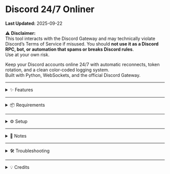 # Discord 24/7 Onliner

**Last Updated:** 2025-09-22

⚠️ **Disclaimer:**  
This tool interacts with the Discord Gateway and may technically violate Discord’s Terms of Service if misused. You should **not use it as a Discord RPC, bot, or automation that spams or breaks Discord rules**.  
Use at your own risk.  

Keep your Discord accounts online 24/7 with automatic reconnects, token rotation, and a clean color-coded logging system.  
Built with Python, WebSockets, and the official Discord Gateway.

---

<details>
<summary>✨ Features</summary>

- Multi-account support (up to 10 tokens)  
- Color-coded logging system (Success, Info, Error)  
- Auto-reconnect on disconnects  
- Token rotation every X minutes/hours (from `.env`)  
- Live Discord API status in the banner  
- Per-token reconnect timers  
- Automatic invalid token detection  
- Clean scrolling log buffer (prevents console spam)  

</details>

---

<details>
<summary>📦 Requirements</summary>

- Python 3.9+  

Install dependencies:

    pip install -r requirements.txt

➡️ [requirements.txt](https://github.com/4realwilly/Discord-247-Onliner/blob/main/requirements.txt)

</details>

---

<details>
<summary>⚙️ Setup</summary>

Clone the repo:

    git clone https://github.com/4realwilly/Discord-247-Onliner.git
    cd Discord-247-Onliner

Fill out your `.env` file:  
➡️ [.env](https://github.com/4realwilly/Discord-247-Onliner/blob/main/.env)

    TOKEN1=your_token_here
    USERNAME1=AccountName
    STATUS1=idle

    TOKEN2=your_second_token_here
    USERNAME2=SecondAccount
    STATUS2=dnd

    # Retry delay in seconds between reconnect attempts
    RETRY_DELAY=15

    # Auto-rotate reconnect interval
    # Set ROTATE_MINUTES for fine-grain control (overrides ROTATE_HOURS)
    ROTATE_HOURS=0
    ROTATE_MINUTES=15

Run the script:  
➡️ [app.py](https://github.com/4realwilly/Discord-247-Onliner/blob/main/app.py)

    python app.py

</details>

---

<details>
<summary>🚀 Notes</summary>

- Invalid tokens are detected automatically and won’t crash the app.  
- Rotation interval is controlled via `.env`:  
  - `ROTATE_MINUTES` (fine control)  
  - `ROTATE_HOURS` (larger intervals)  
- Set rotation to `0` to disable auto-rotation.  
- Do not use as a bot or RPC — keep usage minimal to avoid account risk.  

</details>

---

<details>
<summary>🛠️ Troubleshooting</summary>

- **`4004 Authentication failed`** → Your token is invalid or expired.  
- **Repeated `SSL connection is closed`** → Normal when Discord forces a reconnect. The script will automatically handle it.  
- **Banner shows fewer tokens loaded** → Some tokens are invalid or missing. Only valid tokens are used.  

</details>

---

<details>
<summary>💡 Credits</summary>

- Original author: **William Holley**  
- Contact: **wholley123@icloud.com**  
- GitHub: [GitHub](https://github.com/4realwilly)  

Please give credit if you modify or redistribute the code.

</details>
